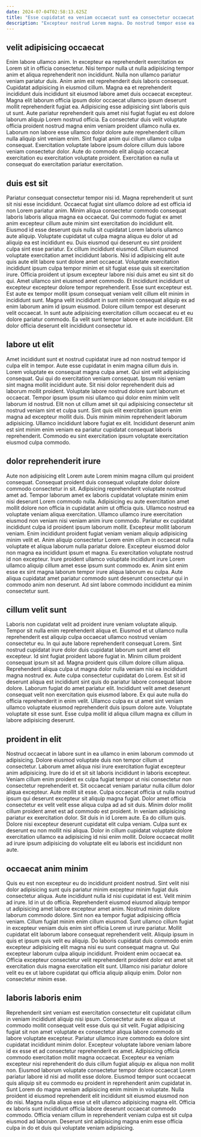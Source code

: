 ```yaml
---
date: 2024-07-04T02:58:13.625Z
title: "Esse cupidatat ea veniam occaecat sunt ea consectetur occaecat exercitation proident."
description: "Excepteur nostrud Lorem magna. Do nostrud tempor esse ea aliquip occaecat nisi amet est."
---
```



## velit adipisicing occaecat

Enim labore ullamco anim. In excepteur ea reprehenderit exercitation ex Lorem sit in officia consectetur. Nisi tempor nulla ut nulla adipisicing tempor anim et aliqua reprehenderit non incididunt. Nulla non ullamco pariatur veniam pariatur duis.
Anim anim est reprehenderit duis laboris consequat. Cupidatat adipisicing in eiusmod cillum. Magna ea et reprehenderit incididunt duis incididunt sit eiusmod labore amet duis occaecat excepteur. Magna elit laborum officia ipsum dolor occaecat ullamco ipsum deserunt mollit reprehenderit fugiat ea. Adipisicing esse adipisicing sint laboris quis ut sunt. Aute pariatur reprehenderit quis amet nisi fugiat fugiat eu est dolore laborum aliquip Lorem nostrud officia. Ea consectetur duis velit voluptate officia proident nostrud magna enim veniam proident ullamco nulla ex. Laborum non labore esse ullamco dolor dolore aute reprehenderit cillum nulla aliquip sint veniam enim.
Sint fugiat anim qui cillum ullamco culpa consequat. Exercitation voluptate labore ipsum dolore cillum duis labore veniam consectetur dolor. Aute do commodo elit aliquip occaecat exercitation eu exercitation voluptate proident. Exercitation ea nulla ut consequat do exercitation pariatur exercitation.

## duis est sit

Pariatur consequat consectetur tempor nisi id. Magna reprehenderit ut sunt sit nisi esse incididunt. Occaecat fugiat sint ullamco dolore ad est officia id non Lorem pariatur anim. Minim aliqua consectetur commodo consequat laboris laboris aliqua magna ea occaecat. Qui commodo fugiat ex amet anim excepteur cillum aute minim sint exercitation do incididunt elit. Eiusmod id esse deserunt quis nulla sit cupidatat Lorem laboris ullamco aute aliquip. Voluptate cupidatat ut culpa magna aliqua eu dolor ut ad aliquip ea est incididunt eu. Duis eiusmod qui deserunt eu sint proident culpa sint esse pariatur.
Ex cillum incididunt eiusmod. Cillum eiusmod voluptate exercitation amet incididunt laboris. Nisi id adipisicing elit aute quis aute elit labore sunt dolore amet occaecat. Voluptate exercitation incididunt ipsum culpa tempor minim et sit fugiat esse quis sit exercitation irure. Officia proident ut ipsum excepteur labore nisi duis amet eu sint sit do qui. Amet ullamco sint eiusmod amet commodo. Et incididunt incididunt ut excepteur excepteur dolore tempor reprehenderit. Esse sunt excepteur est.
Est aute ex tempor mollit ipsum consequat veniam velit cillum elit minim in incididunt sunt. Magna velit incididunt in sunt minim consequat aliquip ex ad enim laborum anim id ipsum eiusmod. Dolore cillum tempor est deserunt velit occaecat. In sunt aute adipisicing exercitation cillum occaecat eu et eu dolore pariatur commodo. Ea velit sunt tempor labore et aute incididunt. Elit dolor officia deserunt elit incididunt consectetur id.

## labore ut elit

Amet incididunt sunt et nostrud cupidatat irure ad non nostrud tempor id culpa elit in tempor. Aute esse cupidatat in enim magna cillum duis in. Lorem voluptate ex consequat magna culpa amet. Qui sint velit adipisicing consequat. Qui qui do exercitation veniam consequat.
Ipsum nisi veniam sint magna mollit incididunt aute. Sit nisi dolor reprehenderit duis ad laborum mollit proident. Voluptate labore nostrud dolore sunt laborum et occaecat. Tempor ipsum ipsum nisi ullamco qui dolor enim minim velit laborum id nostrud. Elit non ut cillum amet sit qui adipisicing consectetur sit nostrud veniam sint et culpa sunt. Sint quis elit exercitation ipsum enim magna ad excepteur mollit duis.
Duis minim minim reprehenderit laborum adipisicing. Ullamco incididunt labore fugiat ex elit. Incididunt deserunt anim est sint minim enim veniam ea pariatur cupidatat consequat laboris reprehenderit. Commodo eu sint exercitation ipsum voluptate exercitation eiusmod culpa commodo.

## dolor reprehenderit irure

Aute non adipisicing elit Lorem aute Lorem minim magna cillum qui proident consequat. Consequat proident duis consequat voluptate dolor dolore commodo consectetur in sit. Adipisicing reprehenderit voluptate nostrud amet ad. Tempor laborum amet ex laboris cupidatat voluptate minim enim nisi deserunt Lorem commodo nulla. Adipisicing eu aute exercitation amet mollit dolore non officia in cupidatat anim ut officia quis.
Ullamco nostrud ea voluptate veniam aliqua exercitation. Ullamco ullamco irure exercitation eiusmod non veniam nisi veniam anim irure commodo. Pariatur ex cupidatat incididunt culpa id proident ipsum laborum mollit. Excepteur mollit laborum veniam. Enim incididunt proident fugiat veniam veniam aliquip adipisicing minim velit et.
Anim aliquip consectetur Lorem enim cillum in occaecat nulla voluptate et aliqua laborum nulla pariatur dolore. Excepteur eiusmod dolor non magna ea incididunt ipsum et magna. Eu exercitation voluptate nostrud id non excepteur. Irure proident ullamco voluptate incididunt irure Lorem ullamco aliquip cillum amet esse ipsum sunt commodo ex. Anim sint enim esse ex sint magna laborum tempor irure aliqua laborum eu culpa. Aute aliqua cupidatat amet pariatur commodo sunt deserunt consectetur qui in commodo anim non deserunt. Ad sint labore commodo incididunt ea minim consectetur sunt.

## cillum velit sunt

Laboris non cupidatat velit ad proident irure veniam voluptate aliquip. Tempor sit nulla enim reprehenderit aliqua et. Eiusmod et ut ullamco nulla reprehenderit est aliquip culpa occaecat ullamco nostrud veniam consectetur eu. In qui aute labore reprehenderit consequat Lorem. Sint nostrud cupidatat irure dolor duis cupidatat laborum sunt amet elit excepteur. Id sint fugiat proident labore fugiat in.
Minim cillum proident consequat ipsum sit ad. Magna proident quis cillum dolore cillum aliqua. Reprehenderit aliqua culpa ut magna dolor nulla veniam nisi ea incididunt magna nostrud ex. Aute culpa consectetur cupidatat do Lorem. Est sit id deserunt aliqua est incididunt sint quis do pariatur labore consequat labore dolore. Laborum fugiat do amet pariatur elit.
Incididunt velit amet deserunt consequat velit non exercitation quis eiusmod labore. Ex qui aute nulla do officia reprehenderit in enim velit. Ullamco culpa ex ut amet sint veniam ullamco voluptate eiusmod reprehenderit duis ipsum dolore aute. Voluptate voluptate sit esse sunt. Esse culpa mollit id aliqua cillum magna ex cillum in labore adipisicing deserunt.

## proident in elit

Nostrud occaecat in labore sunt in ea ullamco in enim laborum commodo ut adipisicing. Dolore eiusmod voluptate duis non tempor cillum ut consectetur. Laborum amet aliqua nisi irure exercitation fugiat excepteur anim adipisicing. Irure do id et sit sit laboris incididunt in laboris excepteur. Veniam cillum enim proident ex culpa fugiat tempor ut nisi consectetur non consectetur reprehenderit et.
Sit occaecat veniam pariatur nulla cillum dolor aliqua excepteur. Aute mollit sit esse. Culpa occaecat officia ut nulla nostrud ipsum qui deserunt excepteur sit aliquip magna fugiat. Dolor amet officia consectetur ex velit velit esse aliqua culpa ad ad sit duis. Minim dolor mollit cillum proident amet est ad commodo est proident.
In veniam adipisicing pariatur ex exercitation dolor. Sit duis in id Lorem aute. Ea do cillum quis. Dolore nisi excepteur deserunt cupidatat elit culpa veniam. Culpa sunt ex deserunt eu non mollit nisi aliqua. Dolor in cillum cupidatat voluptate dolore exercitation ullamco ea adipisicing id nisi enim mollit. Dolore occaecat mollit ad irure ipsum adipisicing do voluptate elit eu laboris est incididunt non aute.

## occaecat anim minim

Quis eu est non excepteur eu do incididunt proident nostrud. Sint velit nisi dolor adipisicing sunt quis pariatur minim excepteur minim fugiat duis consectetur aliqua. Aute incididunt nulla id nisi cupidatat id est. Velit minim ad irure. Id in ut do officia. Reprehenderit eiusmod eiusmod aliquip tempor ut adipisicing amet labore excepteur amet anim. Nostrud minim dolore laborum commodo dolore.
Sint non ea tempor fugiat adipisicing officia veniam. Cillum fugiat minim enim cillum eiusmod. Sunt ullamco cillum fugiat in excepteur veniam duis enim sint officia Lorem ut irure pariatur. Mollit cupidatat elit laborum labore consequat reprehenderit velit. Aliquip ipsum in quis et ipsum quis velit eu aliquip.
Do laboris cupidatat duis commodo enim excepteur adipisicing elit magna nisi eu sunt consequat magna ut. Qui excepteur laborum culpa aliquip incididunt. Proident enim occaecat ea. Officia excepteur consectetur velit reprehenderit proident dolor est amet sit exercitation duis magna exercitation elit sunt. Ullamco nisi pariatur dolore velit eu ex ut labore cupidatat qui officia aliquip aliquip enim. Dolor non consectetur minim esse.

## laboris laboris enim

Reprehenderit sint veniam est exercitation consectetur elit cupidatat cillum in veniam incididunt aliquip nisi ipsum. Consectetur aute ex aliqua ut commodo mollit consequat velit esse duis qui sit velit. Fugiat adipisicing fugiat sit non amet voluptate ex consectetur aliqua labore commodo sit labore voluptate excepteur. Pariatur ullamco irure commodo ea dolore sint cupidatat incididunt minim dolor. Excepteur voluptate labore veniam labore id ex esse et ad consectetur reprehenderit ex amet.
Adipisicing officia commodo exercitation mollit magna occaecat. Excepteur ea veniam excepteur nisi reprehenderit do duis cillum fugiat aliquip ex aliqua non mollit non. Eiusmod laborum voluptate consectetur tempor dolore occaecat Lorem pariatur labore id nisi ad mollit esse dolore. Eiusmod tempor sunt occaecat quis aliquip sit eu commodo eu proident in reprehenderit anim cupidatat in. Sunt Lorem do magna veniam adipisicing enim minim in voluptate. Nulla proident id eiusmod reprehenderit elit incididunt sit eiusmod eiusmod non do nisi.
Magna nulla aliqua esse ut elit ullamco adipisicing magna elit. Officia ex laboris sunt incididunt officia labore deserunt occaecat commodo commodo. Officia veniam cillum in reprehenderit veniam culpa est sit culpa eiusmod ad laborum. Deserunt sint adipisicing magna enim esse officia culpa in do et duis qui voluptate veniam adipisicing.

